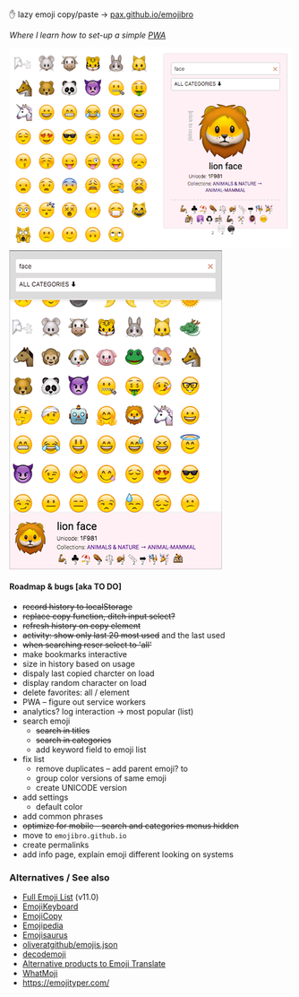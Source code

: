  ✋ lazy emoji copy/paste → [pax.github.io/emojibro](https://pax.github.io/emojibro/)

_Where I learn how to set-up a simple [PWA](https://notes.pinboard.in/u:pax/notes/81ded6e4a4013ca0ab4c)_

![screenshot: desktop](assets/screenshot-desktop.png)
![screenshot: mobile](assets/screenshot-mobile.png)

 #### Roadmap &amp; bugs [aka TO DO]

- ~~record history to localStorage~~
- ~~replace copy function, ditch input select?~~
- ~~refresh history on copy element~~
- ~~activity: show only last 20 most used~~ and the last used
- ~~when searching reser select to 'all'~~
- make bookmarks interactive
- size in history based on usage
- dispaly last copied charcter on load
- display random character on load
- delete favorites: all / element
- PWA – figure out service workers
- analytics? log interaction → most popular (list)
- search emoji
    + ~~search in titles~~
    + ~~search in categories~~
    + add keyword field to emoji list
- fix list
    + remove duplicates – add parent emoji? to
    + group color versions of same emoji
    + create UNICODE version
- add settings
    + default color
- add common phrases
- ~~optimize for mobile - search and categories menus hidden~~
- move to `emojibro.github.io`
- create permalinks
- add info page, explain emoji different looking on systems


### Alternatives / See also
- [Full Emoji List](https://unicode.org/emoji/charts/full-emoji-list.html) (v11.0)
- [EmojiKeyboard](https://emojikeyboard.io/)
- [EmojiCopy](https://www.emojicopy.com/)
- [Emojipedia](https://emojipedia.org/)
- [Emojisaurus](https://emojisaurus.com/)
- [oliveratgithub/emojis.json](https://gist.github.com/oliveratgithub/0bf11a9aff0d6da7b46f1490f86a71eb)
- [decodemoji](http://decodemoji.com/)
- [Alternative products to Emoji Translate](https://www.producthunt.com/alternatives/emoji-translate)
- [WhatMoji](http://whatmoji.com/)
- https://emojityper.com/
